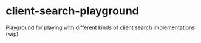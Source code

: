 # client-search-playground
Playground for playing with different kinds of client search implementations (wip)
